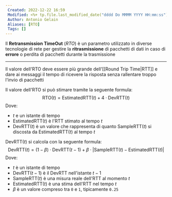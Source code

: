 ```yaml
---
 Created: 2022-12-22 16:59
 Modified: <%+ tp.file.last_modified_date("dddd Do MMMM YYYY HH:mm:ss") %>
 Author: Antonio Gelain
 Aliases: [RTO]
 Tags: []
---
```


Il **Retransmission TimeOut** (*RTO*) è un parametro utilizzato in diverse tecnologie di rete per gestire la **ritrasmissione** di pacchetti di dati in caso di **errore** o perdita di pacchetti durante la trasmissione

---

Il valore dell'RTO deve essere più grande dell'[[Round Trip Time|RTT]] e dare ai messaggi il tempo di ricevere la risposta senza rallentare troppo l'invio di pacchetti

Il valore dell'RTO si può stimare tramite la seguente formula:
$$\text{RTO}(t) = \text{EstimatedRTT}(t) + 4 \cdot \text{DevRTT}(t)$$
Dove:
- $t$ e un istante di tempo
- $\text{EstimatedRTT}(t)$ è l'RTT stimato al tempo $t$
- $\text{DevRTT}(t)$ è un valore che rappresenta di quanto $\text{SampleRTT}(t)$ si discosta da $\text{EstimatedRTT}(t)$ al tempo $t$

$\text{DevRTT}(t)$ si calcola con la seguente formula:
$$\text{DevRTT}(t) = (1 - \beta) \cdot \text{DevRTT}(t-1) + \beta \cdot |\text{SampleRTT}(t) - \text{EstimatedRTT}(t)|$$
Dove:
- $t$ è un istante di tempo
- $\text{DevRTT}(t-1)$ è il $\text{DevRTT}$ nell'istante $t-1$
- $\text{SampleRTT}(t)$ è una misura reale dell'RTT al momento $t$
- $\text{EstimatedRTT}(t)$ è una stima dell'RTT nel tempo $t$
- $\beta$ è un valore compreso tra `0` e `1`, tipicamente `0.25`
